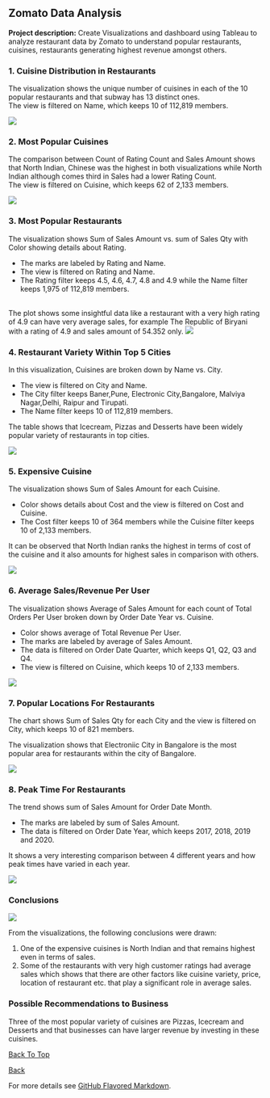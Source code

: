## Zomato Data Analysis

**Project description:** Create Visualizations and dashboard using Tableau to analyze restaurant data by Zomato to understand popular restaurants, cuisines, restaurants generating highest revenue amongst others.

### 1. Cuisine Distribution in Restaurants

The visualization shows the unique number of cuisines in each of the 10 popular restaurants and that subway has 13 distinct ones.
<br>The view is filtered on Name, which keeps 10 of 112,819 members.

<img src="images/Cuisine Distribution.png?raw=true"/>

### 2. Most Popular Cuisines

The comparison between Count of Rating Count and Sales Amount shows that North Indian, Chinese was the highest in both visualizations while North Indian although comes third in Sales had a lower Rating Count.<br>
The view is filtered on Cuisine, which keeps 62 of 2,133 members.

<img src="images/Popular Cuisines.png?raw=true"/>

### 3. Most Popular Restaurants

The visualization shows Sum of Sales Amount vs. sum of Sales Qty with Color showing details about Rating.  
- The marks are labeled by Rating and Name.
- The view is filtered on Rating and Name.
- The Rating filter keeps 4.5, 4.6, 4.7, 4.8 and 4.9 while the Name filter keeps 1,975 of 112,819 members.
<br>
The plot shows some insightful data like a restaurant with a very high rating of 4.9 can have very average sales, for example The Republic of Biryani with a rating of 4.9 and sales amount of 54.352 only.

<img src="images/Popular Restaurants.png?raw=true"/>

### 4. Restaurant Variety Within Top 5 Cities

In this visualization, Cuisines are broken down by Name vs. City.
- The view is filtered on City and Name.
- The City filter keeps Baner,Pune, Electronic City,Bangalore, Malviya Nagar,Delhi, Raipur and Tirupati.
- The Name filter keeps 10 of 112,819 members.

The table shows that Icecream, Pizzas and Desserts have been widely popular variety of restaurants in top cities.

<img src="images/Restaurant Variety in top Cities.png?raw=true"/>

### 5. Expensive Cuisine

The visualization shows Sum of Sales Amount for each Cuisine.  
- Color shows details about Cost and the view is filtered on Cost and Cuisine.
- The Cost filter keeps 10 of 364 members while the Cuisine filter keeps 10 of 2,133 members.

It can be observed that North Indian ranks the highest in terms of cost of the cuisine and it also amounts for highest sales in comparison with others.

<img src="images/Expensive Cuisine.png?raw=true"/>

### 6. Average Sales/Revenue Per User

The visualization shows Average of Sales Amount for each count of Total Orders Per User broken down by Order Date Year vs. Cuisine. 
- Color shows average of Total Revenue Per User.
- The marks are labeled by average of Sales Amount. 
- The data is filtered on Order Date Quarter, which keeps Q1, Q2, Q3 and Q4.
- The view is filtered on Cuisine, which keeps 10 of 2,133 members.

<img src="images/Average Sales and Revenue per User.png?raw=true"/>

### 7. Popular Locations For Restaurants

The chart shows Sum of Sales Qty for each City and the view is filtered on City, which keeps 10 of 821 members.

The visualization shows that Electroniic City in Bangalore is the most popular area for restaurants within the city of Bangalore.

<img src="images/Popular Locations.png?raw=true"/>

### 8. Peak Time For Restaurants

The trend shows sum of Sales Amount for Order Date Month.  
- The marks are labeled by sum of Sales Amount.
- The data is filtered on Order Date Year, which keeps 2017, 2018, 2019 and 2020.

It shows a very interesting comparison between 4 different years and how peak times have varied in each year.

<img src="images/Restaurant Peak Time.png?raw=true"/>

### Conclusions

<img src="images/Restaurant Analysis.png?raw=true"/>

From the visualizations, the following conclusions were drawn:

1. One of the expensive cuisines is North Indian and that remains highest even in terms of sales.
2. Some of the restaurants with very high customer ratings had average sales which shows that there are other factors like cuisine variety, price, location of restaurant etc. that play a significant role in average sales.

### Possible Recommendations to Business

Three of the most popular variety of cuisines are Pizzas, Icecream and Desserts and that businesses can have larger revenue by investing in these cuisines.

[Back To Top](/Tableau)                                                  

[Back](/index)

For more details see [GitHub Flavored Markdown](https://guides.github.com/features/mastering-markdown/).

